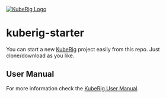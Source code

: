 [![KubeRig Logo](https://kuberig.io/img/logo/website_logo_transparent_background.png)](https://kuberig.io)

# kuberig-starter

You can start a new [KubeRig](https://kuberig.io) project easily from this repo. Just clone/download as you like.

## User Manual

For more information check the [KubeRig User Manual](https://kuberig.io/docs/home.html).